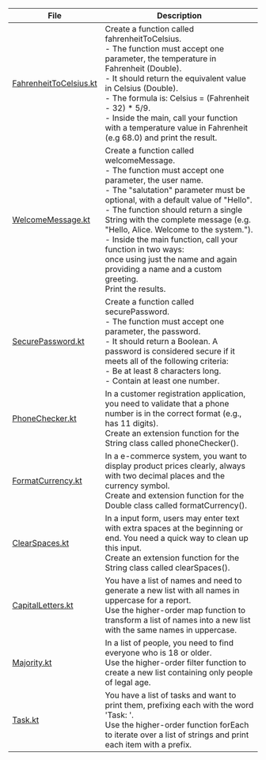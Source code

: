 | File                                             | Description                                                                                                                                                                                                                                                                                                                                                                                                                                                                                     |
|--------------------------------------------------|-------------------------------------------------------------------------------------------------------------------------------------------------------------------------------------------------------------------------------------------------------------------------------------------------------------------------------------------------------------------------------------------------------------------------------------------------------------------------------------------------|
| [FahrenheitToCelsius.kt](FahrenheitToCelsius.kt) | Create a function called fahrenheitToCelsius. <br/>- The function must accept one parameter, the temperature in Fahrenheit (Double). <br/>- It should return the equivalent value in Celsius (Double). <br/>- The formula is: Celsius = (Fahrenheit - 32) * 5/9. <br/>- Inside the main, call your function with a temperature value in Fahrenheit (e.g 68.0) and print the result.                                                                                                             |           
| [WelcomeMessage.kt](WelcomeMessage.kt)           | Create a function called welcomeMessage. <br/>- The function must accept one parameter, the user name. <br/>- The "salutation" parameter must be optional, with a default value of "Hello". <br/>- The function should return a single String with the complete message (e.g. "Hello, Alice. Welcome to the system."). <br/>- Inside the main function, call your function in two ways: <br/>once using just the name and again providing a name and a custom greeting. <br/>Print the results. |
| [SecurePassword.kt](SecurePassword.kt)           | Create a function called securePassword. <br/>- The function must accept one parameter, the password. <br/>- It should return a Boolean. A password is considered secure if it meets all of the following criteria: <br/>- Be at least 8 characters long. <br/>- Contain at least one number.                                                                                                                                                                                                   |
| [PhoneChecker.kt](PhoneChecker.kt)               | In a customer registration application, you need to validate that a phone number is in the correct format (e.g., has 11 digits). <br/>Create an extension function for the String class called phoneChecker().                                                                                                                                                                                                                                                                                  |
| [FormatCurrency.kt](FormatCurrency.kt)           | In a e-commerce system, you want to display product prices clearly, always with two decimal places and the currency symbol. <br/>Create and extension function for the Double class called formatCurrency().                                                                                                                                                                                                                                                                                    |
| [ClearSpaces.kt](ClearSpaces.kt)                 | In a input form, users may enter text with extra spaces at the beginning or end. You need a quick way to clean up this input. <br/>Create an extension function for the String class called clearSpaces().                                                                                                                                                                                                                                                                                      |
| [CapitalLetters.kt](CapitalLetters.kt)           | You have a list of names and need to generate a new list with all names in uppercase for a report. <br/>Use the higher-order map function to transform a list of names into a new list with the same names in uppercase.                                                                                                                                                                                                                                                                        |
| [Majority.kt](Majority.kt)                       | In a list of people, you need to find everyone who is 18 or older. <br/>Use the higher-order filter function to create a new list containing only people of legal age.                                                                                                                                                                                                                                                                                                                          |
| [Task.kt](Task.kt)                               | You have a list of tasks and want to print them, prefixing each with the word 'Task: '. <br/>Use the higher-order function forEach to iterate over a list of strings and print each item with a prefix.                                                                                                                                                                                                                                                                                         |